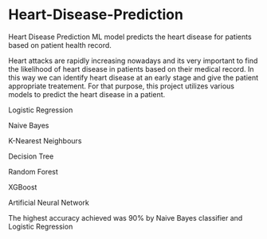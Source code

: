 # Heart-Disease-Prediction
Heart Disease Prediction ML model predicts the heart disease for patients based on patient health record.

Heart attacks are rapidly increasing nowadays and its very important to find the likelihood of heart disease in patients based on their medical record. In this way we can identify heart disease at an early stage and give the patient appropriate treatement.
For that purpose, this project utilizes various models to predict the heart disease in a patient.


Logistic Regression

Naive Bayes

K-Nearest Neighbours

Decision Tree

Random Forest

XGBoost 

Artificial Neural Network 

The highest accuracy achieved was 90% by Naive Bayes classifier and Logistic Regression